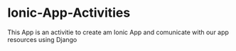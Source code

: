 # Ionic-App-Activities
This App is an activitie to create am Ionic App and comunicate with our app resources using Django

